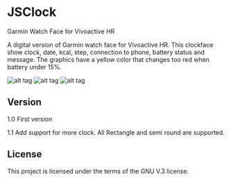# JSClock
Garmin Watch Face for Vivoactive HR

A digital version of Garmin watch face for Vivoactive HR.
This clockface show clock, date, kcal, step, connection to phone, battery status and message.
The graphics have a yellow color that changes too red when battery under 15%.


![alt tag](http://jensws.com/images/JSClock.png)
![alt tag](http://jensws.com/images/JSClock2.png)
![alt tag](http://jensws.com/images/JSClock3.png)

## Version

1.0 First version

1.1 Add support for more clock. All Rectangle and semi round are supported.

## License
This project is licensed under the terms of the GNU V.3 license.
